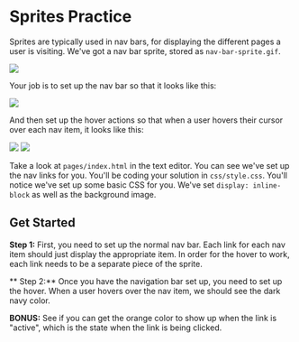 # Sprites Practice

Sprites are typically used in nav bars, for displaying the different pages a user is visiting. We've got a nav bar sprite, stored as `nav-bar-sprite.gif`.

<img src="https://s3.amazonaws.com/after-school-assets/nav-bar-sprite.gif">


Your job is to set up the nav bar so that it looks like this:

<img src="https://s3.amazonaws.com/after-school-assets/nav-bar.png">

And then  set up the hover actions so that when a user hovers their cursor over each nav item, it looks like this:

<img src="https://s3.amazonaws.com/after-school-assets/hover-on-home.png">
<img src="https://s3.amazonaws.com/after-school-assets/hover-on-services.png">

Take a look at `pages/index.html` in the text editor. You can see we've set up the nav links for you.  You'll be coding your solution in `css/style.css`. You'll notice we've set up some basic CSS for you. We've set  `display: inline-block` as well as the background image.

## Get Started

**Step 1:** First, you need to set up the normal nav bar. Each link for each nav item should just display the appropriate item. In order for the hover to work, each link needs to be a separate piece of the sprite.

** Step 2:** Once you have the navigation bar set up, you need to set up the hover. When a user hovers over the nav item, we should see the dark navy color.

**BONUS:** See if you can get the orange color to show up when the link is "active", which is the state when the link is being clicked.
